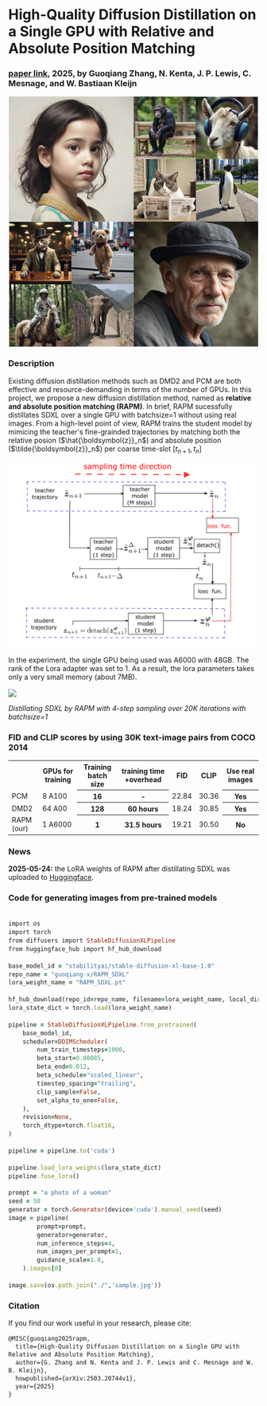# High-Quality Diffusion Distillation on a Single GPU with Relative and Absolute Position Matching

### [paper link](https://arxiv.org/abs/2503.20744), 2025, by Guoqiang Zhang, N. Kenta, J. P. Lewis, C. Mesnage, and W. Bastiaan Kleijn

<a href="URL_REDIRECT" target="blank"><img align="center" src="https://github.com/guoqiang-zhang-x/RAPM/blob/main/image_examples/RAPM_images.png" width="900" /></a>



### Description
Existing diffusion distillation methods such as DMD2 and PCM are both effective and resource-demanding in terms of the number of GPUs. In this project, we propose a new diffusion distillation method, named as __relative and absolute position matching (RAPM)__. In brief, RAPM sucessfully distillates SDXL over a single GPU with batchsize=1 without using real images. From a high-level point of view, RAPM trains the student model by mimicing the teacher's fine-grainded trajectories by matching both the relative posion ($\hat{\boldsymbol{z}}_n$) and absolute position ($\tilde{\boldsymbol{z}}_n$) per coarse time-slot [$t_{n+1}, t_n$] 

<a href="URL_REDIRECT" target="blank"><img align="center" src="https://github.com/guoqiang-zhang-x/RAPM/blob/main/image_examples/RAPM_demo.png" width="500" /></a>


In the experiment, the single GPU being used was A6000 with 48GB. The rank of the Lora adapter was set to 1. As a result, the lora parameters takes only a very small memory (about 7MB).    

<p href="URL_REDIRECT" target="blank"><img align="center" src="https://github.com/guoqiang-zhang-x/RAPM/blob/main/image_examples/my_awesome.gif" width="460" /></p>
<p><em> Distillating SDXL by RAPM with 4-step sampling 
over 20K iterations with batchsize=1 
</em>
</p>


### FID and CLIP scores by using 30K text-image pairs from COCO 2014


<table style="width:100%">
  <tr>
    <th></th>
    <th>GPUs for training</th>
    <th>Training batch size</th>
    <th>training time +overhead </th>
    <th>FID</th>
    <th>CLIP</th>
    <th>Use real images</th>
  </tr>
  <tr>
    <td> PCM  </td>
    <td> 8 A100  </td>
    <th>16</th>
    <th> - </th>
    <td>22.84</td>
    <td>30.36</td>
    <th>Yes</th>
  </tr>
  <tr>
    <td>DMD2 </td>
    <td> 64 A00  </td>
    <th>128 </th>
    <th> 60 hours </th>
    <td>18.24 </td>
    <td>30.85</td>
    <th>Yes</th>
  </tr>
  <tr>
    <td>RAPM (our) </td>
    <td> 1 A6000  </td>
    <th> 1 </th>
    <th> 31.5 hours </th>
    <td>19.21</td>
    <td>30.50</td>
    <th>No</th>
  </tr>  
</table>


### News
__2025-05-24:__ the LoRA weights of RAPM after distillating SDXL was uploaded to [Huggingface](https://huggingface.co/guoqiang-x/RAPM_SDXL).




### Code for generating images from pre-trained models 
```ruby

import os
import torch
from diffusers import StableDiffusionXLPipeline
from huggingface_hub import hf_hub_download

base_model_id = "stabilityai/stable-diffusion-xl-base-1.0"
repo_name = "guoqiang-x/RAPM_SDXL"
lora_weight_name = "RAPM_SDXL.pt"

hf_hub_download(repo_id=repo_name, filename=lora_weight_name, local_dir="./")
lora_state_dict = torch.load(lora_weight_name)

pipeline = StableDiffusionXLPipeline.from_pretrained(
    base_model_id,
    scheduler=DDIMScheduler(
        num_train_timesteps=1000,
        beta_start=0.00085,
        beta_end=0.012,
        beta_schedule="scaled_linear",
        timestep_spacing="trailing",
        clip_sample=False, 
        set_alpha_to_one=False,
    ), 
    revision=None,
    torch_dtype=torch.float16,
)

pipeline = pipeline.to('cuda')

pipeline.load_lora_weights(lora_state_dict)
pipeline.fuse_lora()

prompt = "a photo of a woman"
seed = 50
generator = torch.Generator(device='cuda').manual_seed(seed)
image = pipeline(
        prompt=prompt,
        generator=generator,
        num_inference_steps=4,
        num_images_per_prompt=1,
        guidance_scale=1.0,
    ).images[0]

image.save(os.path.join("./",'sample.jpg')) 

```

### Citation

If you find our work useful in your research, please cite:

```
@MISC{guoqiang2025rapm,
  title={High-Quality Diffusion Distillation on a Single GPU with Relative and Absolute Position Matching},
  author={G. Zhang and N. Kenta and J. P. Lewis and C. Mesnage and W. B. Kleijn},
  howpublished={arXiv:2503.20744v1},
  year={2025}
}
```



